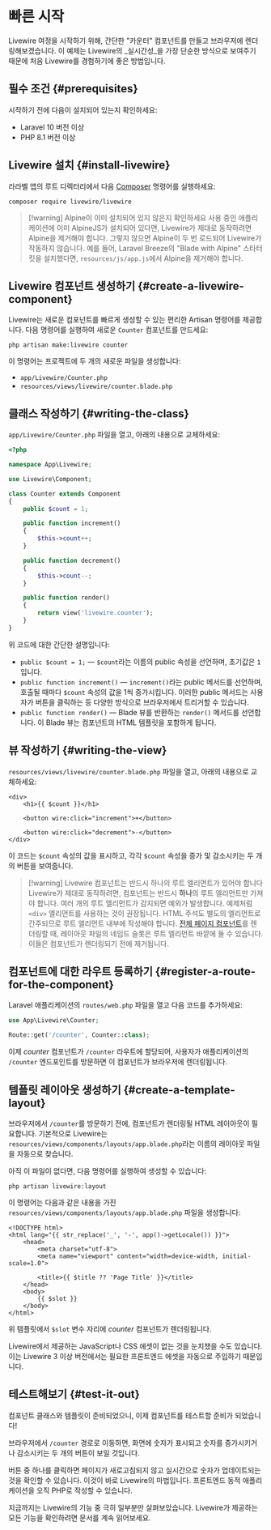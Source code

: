 # 빠른 시작
Livewire 여정을 시작하기 위해, 간단한 "카운터" 컴포넌트를 만들고 브라우저에 렌더링해보겠습니다. 이 예제는 Livewire의 _실시간성_을 가장 단순한 방식으로 보여주기 때문에 처음 Livewire를 경험하기에 좋은 방법입니다.

## 필수 조건 {#prerequisites}

시작하기 전에 다음이 설치되어 있는지 확인하세요:

- Laravel 10 버전 이상
- PHP 8.1 버전 이상

## Livewire 설치 {#install-livewire}

라라벨 앱의 루트 디렉터리에서 다음 [Composer](https://getcomposer.org/) 명령어를 실행하세요:

```shell
composer require livewire/livewire
```

> [!warning] Alpine이 이미 설치되어 있지 않은지 확인하세요
> 사용 중인 애플리케이션에 이미 AlpineJS가 설치되어 있다면, Livewire가 제대로 동작하려면 Alpine을 제거해야 합니다. 그렇지 않으면 Alpine이 두 번 로드되어 Livewire가 작동하지 않습니다. 예를 들어, Laravel Breeze의 "Blade with Alpine" 스타터 킷을 설치했다면, `resources/js/app.js`에서 Alpine을 제거해야 합니다.

## Livewire 컴포넌트 생성하기 {#create-a-livewire-component}

Livewire는 새로운 컴포넌트를 빠르게 생성할 수 있는 편리한 Artisan 명령어를 제공합니다. 다음 명령어를 실행하여 새로운 `Counter` 컴포넌트를 만드세요:

```shell
php artisan make:livewire counter
```

이 명령어는 프로젝트에 두 개의 새로운 파일을 생성합니다:
* `app/Livewire/Counter.php`
* `resources/views/livewire/counter.blade.php`

## 클래스 작성하기 {#writing-the-class}

`app/Livewire/Counter.php` 파일을 열고, 아래의 내용으로 교체하세요:

```php
<?php

namespace App\Livewire;

use Livewire\Component;

class Counter extends Component
{
    public $count = 1;

    public function increment()
    {
        $this->count++;
    }

    public function decrement()
    {
        $this->count--;
    }

    public function render()
    {
        return view('livewire.counter');
    }
}
```

위 코드에 대한 간단한 설명입니다:
- `public $count = 1;` — `$count`라는 이름의 public 속성을 선언하며, 초기값은 `1`입니다.
- `public function increment()` — `increment()`라는 public 메서드를 선언하며, 호출될 때마다 `$count` 속성의 값을 1씩 증가시킵니다. 이러한 public 메서드는 사용자가 버튼을 클릭하는 등 다양한 방식으로 브라우저에서 트리거할 수 있습니다.
- `public function render()` — Blade 뷰를 반환하는 `render()` 메서드를 선언합니다. 이 Blade 뷰는 컴포넌트의 HTML 템플릿을 포함하게 됩니다.

## 뷰 작성하기 {#writing-the-view}

`resources/views/livewire/counter.blade.php` 파일을 열고, 아래의 내용으로 교체하세요:

```blade
<div>
    <h1>{{ $count }}</h1>

    <button wire:click="increment">+</button>

    <button wire:click="decrement">-</button>
</div>
```

이 코드는 `$count` 속성의 값을 표시하고, 각각 `$count` 속성을 증가 및 감소시키는 두 개의 버튼을 보여줍니다.

> [!warning] Livewire 컴포넌트는 반드시 하나의 루트 엘리먼트가 있어야 합니다
> Livewire가 제대로 동작하려면, 컴포넌트는 반드시 **하나**의 루트 엘리먼트만 가져야 합니다. 여러 개의 루트 엘리먼트가 감지되면 예외가 발생합니다. 예제처럼 `<div>` 엘리먼트를 사용하는 것이 권장됩니다. HTML 주석도 별도의 엘리먼트로 간주되므로 루트 엘리먼트 내부에 작성해야 합니다.
> [전체 페이지 컴포넌트](/docs/components#full-page-components)를 렌더링할 때, 레이아웃 파일의 네임드 슬롯은 루트 엘리먼트 바깥에 둘 수 있습니다. 이들은 컴포넌트가 렌더링되기 전에 제거됩니다.

## 컴포넌트에 대한 라우트 등록하기 {#register-a-route-for-the-component}

Laravel 애플리케이션의 `routes/web.php` 파일을 열고 다음 코드를 추가하세요:

```php
use App\Livewire\Counter;

Route::get('/counter', Counter::class);
```

이제 _counter_ 컴포넌트가 `/counter` 라우트에 할당되어, 사용자가 애플리케이션의 `/counter` 엔드포인트를 방문하면 이 컴포넌트가 브라우저에 렌더링됩니다.

## 템플릿 레이아웃 생성하기 {#create-a-template-layout}

브라우저에서 `/counter`를 방문하기 전에, 컴포넌트가 렌더링될 HTML 레이아웃이 필요합니다. 기본적으로 Livewire는 `resources/views/components/layouts/app.blade.php`라는 이름의 레이아웃 파일을 자동으로 찾습니다.

아직 이 파일이 없다면, 다음 명령어를 실행하여 생성할 수 있습니다:

```shell
php artisan livewire:layout
```

이 명령어는 다음과 같은 내용을 가진 `resources/views/components/layouts/app.blade.php` 파일을 생성합니다:

```blade
<!DOCTYPE html>
<html lang="{{ str_replace('_', '-', app()->getLocale()) }}">
    <head>
        <meta charset="utf-8">
        <meta name="viewport" content="width=device-width, initial-scale=1.0">

        <title>{{ $title ?? 'Page Title' }}</title>
    </head>
    <body>
        {{ $slot }}
    </body>
</html>
```

위 템플릿에서 `$slot` 변수 자리에 _counter_ 컴포넌트가 렌더링됩니다.

Livewire에서 제공하는 JavaScript나 CSS 에셋이 없는 것을 눈치챘을 수도 있습니다. 이는 Livewire 3 이상 버전에서는 필요한 프론트엔드 에셋을 자동으로 주입하기 때문입니다.

## 테스트해보기 {#test-it-out}

컴포넌트 클래스와 템플릿이 준비되었으니, 이제 컴포넌트를 테스트할 준비가 되었습니다!

브라우저에서 `/counter` 경로로 이동하면, 화면에 숫자가 표시되고 숫자를 증가시키거나 감소시키는 두 개의 버튼이 보일 것입니다.

버튼 중 하나를 클릭하면 페이지가 새로고침되지 않고 실시간으로 숫자가 업데이트되는 것을 확인할 수 있습니다. 이것이 바로 Livewire의 마법입니다. 프론트엔드 동적 애플리케이션을 오직 PHP로 작성할 수 있습니다.

지금까지는 Livewire의 기능 중 극히 일부분만 살펴보았습니다. Livewire가 제공하는 모든 기능을 확인하려면 문서를 계속 읽어보세요.
